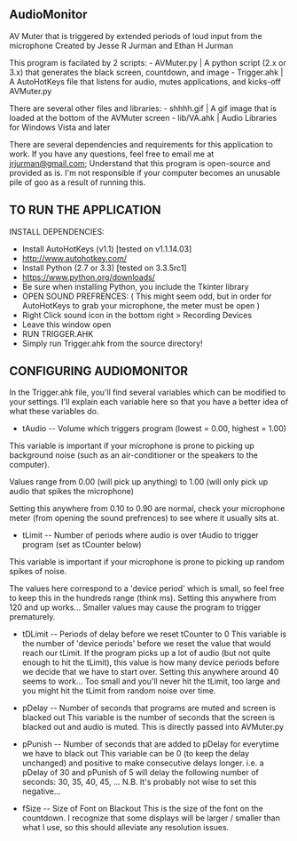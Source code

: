 AudioMonitor
-------

AV Muter that is triggered by extended periods of loud input from the microphone
Created by Jesse R Jurman and Ethan H Jurman

This program is facilated by 2 scripts:
    - AVMuter.py  | A python script (2.x or 3.x) that generates the black screen, countdown, and image
    - Trigger.ahk | A AutoHotKeys file that listens for audio, mutes applications, and kicks-off AVMuter.py

There are several other files and libraries:
    - shhhh.gif   | A gif image that is loaded at the bottom of the AVMuter screen
    - lib/VA.ahk  | Audio Libraries for Windows Vista and later

There are several dependencies and requirements for this application to work. If you have any questions, feel free to email me at jrjurman@gmail.com; Understand that this program is open-source and provided as is. I'm not responsible if your computer becomes an unusable pile of goo as a result of running this.

TO RUN THE APPLICATION
-------

INSTALL DEPENDENCIES:
 - Install AutoHotKeys (v1.1) [tested on v1.1.14.03]
  - http://www.autohotkey.com/
 - Install Python (2.7 or 3.3) [tested on 3.3.5rc1]
  - https://www.python.org/downloads/
  - Be sure when installing Python, you include the Tkinter library
 - OPEN SOUND PREFRENCES:
  ( This might seem odd, but in order for AutoHotKeys to grab your microphone, the meter must be open )
  - Right Click sound icon in the bottom right > Recording Devices
  - Leave this window open
 - RUN TRIGGER.AHK
  - Simply run Trigger.ahk from the source directory!

CONFIGURING AUDIOMONITOR
--------

In the Trigger.ahk file, you'll find several variables which can be modified to your settings. I'll explain each variable here so that you have a better idea of what these variables do.

- tAudio -- Volume which triggers program (lowest = 0.00, highest = 1.00)

This variable is important if your microphone is prone to picking up background noise (such as an air-conditioner or the speakers to the computer).

Values range from 0.00 (will pick up anything) to 1.00 (will only pick up audio that spikes the microphone)

Setting this anywhere from 0.10 to 0.90 are normal, check your microphone meter (from opening the sound prefrences) to see where it usually sits at.

- tLimit -- Number of periods where audio is over tAudio to trigger program (set as tCounter below)

This variable is important if your microphone is prone to picking up random spikes of noise.

The values here correspond to a 'device period' which is small, so feel free to keep this in the hundreds range (think ms).
Setting this anywhere from 120 and up works... Smaller values may cause the program to trigger prematurely.

- tDLimit -- Periods of delay before we reset tCounter to 0
  This variable is the number of 'device periods' before we reset the value that would reach our tLimit.
  If the program picks up a lot of audio (but not quite enough to hit the tLimit), this value is how many device periods before we decide that we have to start over.
  Setting this anywhere around 40 seems to work... Too small and you'll never hit the tLimit, too large and you might hit the tLimit from random noise over time.

- pDelay -- Number of seconds that programs are muted and screen is blacked out
  This variable is the number of seconds that the screen is blacked out and audio is muted. This is directly passed into AVMuter.py

- pPunish -- Number of seconds that are added to pDelay for everytime we have to black out
  This variable can be 0 (to keep the delay unchanged) and positive to make consecutive delays longer.
  i.e. a pDelay of 30 and pPunish of 5 will delay the following number of seconds: 30, 35, 40, 45, ... 
  N.B. It's probably not wise to set this negative...

- fSize -- Size of Font on Blackout
  This is the size of the font on the countdown. 
  I recognize that some displays will be larger / smaller than what I use, so this should alleviate any resolution issues.
